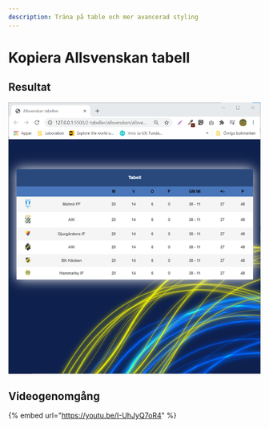 ```yaml
---
description: Träna på table och mer avancerad styling
---
```


# Kopiera Allsvenskan tabell

## Resultat

![](.gitbook/assets/image%20%2848%29.png)

## Videogenomgång

{% embed url="https://youtu.be/I-UhJyQ7oR4" %}



